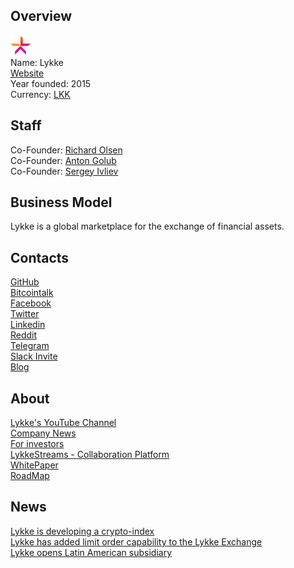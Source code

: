 ## Overview
![logo](../projects/logo/lykke.png)  
Name: Lykke  
[Website](https://www.lykke.com/)    
Year founded: 2015   
Currency: [LKK](https://coinmarketcap.com/currencies/lykke/)  
## Staff
Co-Founder: [Richard Olsen](../people/richard_olsen.md)  
Co-Founder: [Anton Golub](../people/anton_golub.md)  
Co-Founder: [Sergey Ivliev](../people/sergey_ivliev.md)
## Business Model
Lykke is a global marketplace for the exchange of financial assets.
## Contacts
[GitHub](https://github.com/LykkeCity/)  
[Bitcointalk](https://bitcointalk.org/index.php?topic=1402110.0)  
[Facebook](https://www.facebook.com/LykkeCity)  
[Twitter](https://twitter.com/LykkeCity)  
[Linkedin](https://www.linkedin.com/company-beta/10335535)  
[Reddit](https://www.reddit.com/r/lykke/)  
[Telegram](https://telegram.me/joinchat/AEGiqkF-_dNaHMwQbRSnAg)    
[Slack Invite](https://lykkecommunity.herokuapp.com/)  
[Blog](https://www.lykke.com/city/blog)
## About  
[Lykke's YouTube Channel](https://www.youtube.com/channel/UCmMYipGdKMF0kzfaE-PXsNQ)  
[Company News](https://www.lykke.com/company/news)  
[For investors](https://www.lykke.com/city/invest)  
[LykkeStreams - Collaboration Platform](https://streams.lykke.com/)  
[WhitePaper](https://www.lykke.com/Whitepaper_LykkeExchange.pdf)  
[RoadMap](https://trello.com/b/IV0PH2gs/lykke-roadmap)
## News  
[Lykke is developing a crypto-index](../news/lykke_14-09-17.md)  
[Lykke has added limit order capability to the Lykke Exchange](../news/lykke_08-09-17.md)  
[Lykke opens Latin American subsidiary](../news/lykke2_08-09-17.md)  
